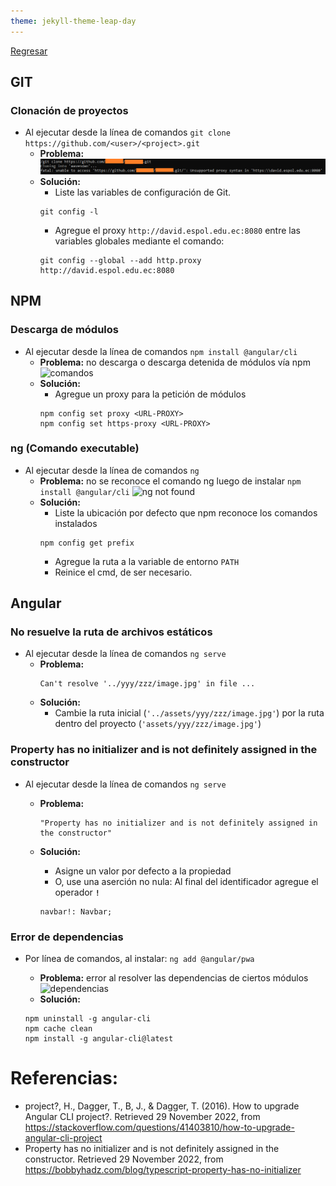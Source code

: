```yaml
---
theme: jekyll-theme-leap-day
---
```


[Regresar](/DAWM/)

## GIT

### Clonación de proyectos

* Al ejecutar desde la línea de comandos `git clone https://github.com/<user>/<project>.git`
	+ **Problema:** 
		![proxy](imagenes/proxygit.png)
	+ **Solución:**
		- Liste las variables de configuración de Git.
		```
		git config -l
		```
		- Agregue el proxy `http://david.espol.edu.ec:8080` entre las variables globales mediante el comando:
		```
		git config --global --add http.proxy http://david.espol.edu.ec:8080
		```

## NPM

### Descarga de módulos

* Al ejecutar desde la línea de comandos `npm install @angular/cli`
	+ **Problema:** no descarga o descarga detenida de módulos vía npm 
	  ![comandos](imagenes/comandos.png)
	+ **Solución:**
		- Agregue un proxy para la petición de módulos
		```
		npm config set proxy <URL-PROXY>
		npm config set https-proxy <URL-PROXY>
		```

### ng (Comando executable)
* Al ejecutar desde la línea de comandos `ng`
	+ **Problema:** no se reconoce el comando ng luego de instalar `npm install @angular/cli`
	![ng not found](imagenes/ngnotfound.png)
	+ **Solución:**
		- Liste la ubicación por defecto que npm reconoce los comandos instalados
		```
		npm config get prefix
		```
		- Agregue la ruta a la variable de entorno `PATH`
		- Reinice el cmd, de ser necesario.

## Angular

### No resuelve la ruta de archivos estáticos

* Al ejecutar desde la línea de comandos `ng serve`
	+ **Problema:**   
		```
		Can't resolve '../yyy/zzz/image.jpg' in file ...
		``` 
	+ **Solución:**
		- Cambie la ruta inicial (`'../assets/yyy/zzz/image.jpg'`) por la ruta dentro del proyecto (`'assets/yyy/zzz/image.jpg'`)

### Property has no initializer and is not definitely assigned in the constructor

* Al ejecutar desde la línea de comandos `ng serve`
	+ **Problema:**  

		```
		"Property has no initializer and is not definitely assigned in the constructor"
		```

	+ **Solución:**

		- Asigne un valor por defecto a la propiedad
		- O, use una aserción no nula: Al final del identificador agregue el operador **`!`**

		```
		navbar!: Navbar;
		```


### Error de dependencias

* Por línea de comandos, al instalar: `ng add @angular/pwa`
	+ **Problema:** error al resolver las dependencias de ciertos módulos
	![dependencias](imagenes/dependencias.jpg)
	+ **Solución:** 

	```
	npm uninstall -g angular-cli
	npm cache clean
	npm install -g angular-cli@latest
	```

# Referencias: 

* project?, H., Dagger, T., B, J., & Dagger, T. (2016). How to upgrade Angular CLI project?. Retrieved 29 November 2022, from https://stackoverflow.com/questions/41403810/how-to-upgrade-angular-cli-project
* Property has no initializer and is not definitely assigned in the constructor. Retrieved 29 November 2022, from https://bobbyhadz.com/blog/typescript-property-has-no-initializer